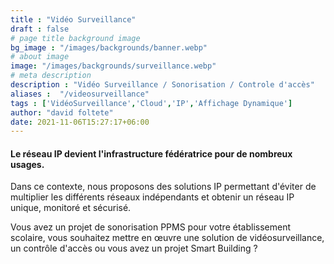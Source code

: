 ```yaml
---
title : "Vidéo Surveillance"
draft : false
# page title background image
bg_image : "/images/backgrounds/banner.webp"
# about image
image: "/images/backgrounds/surveillance.webp"
# meta description
description : "Vidéo Surveillance / Sonorisation / Controle d'accès"
aliases :  "/videosurveillance"
tags : ['VidéoSurveillance','Cloud','IP','Affichage Dynamique']
author: "david foltete"
date: 2021-11-06T15:27:17+06:00
---
```

#### Le réseau IP devient l'infrastructure fédératrice pour de nombreux usages.  

Dans ce contexte, nous proposons des solutions IP permettant d'éviter de multiplier les différents réseaux indépendants et obtenir un réseau IP unique, monitoré et sécurisé.  

Vous avez un projet de sonorisation PPMS pour votre établissement scolaire, vous souhaitez mettre en œuvre une solution de vidéosurveillance, un contrôle d'accès ou vous avez un projet Smart Building ?
